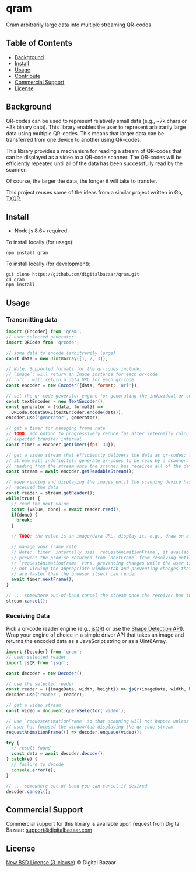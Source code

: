 # qram
Cram arbitrarily large data into multiple streaming QR-codes

## Table of Contents

- [Background](#background)
- [Install](#install)
- [Usage](#usage)
- [Contribute](#contribute)
- [Commercial Support](#commercial-support)
- [License](#license)

## Background

QR-codes can be used to represent relatively small data (e.g., ~7k chars
or ~3k binary data). This library enables the user to represent arbitrarily
large data using multiple QR-codes. This means that larger data can be
transferred from one device to another using QR-codes.

This library provides a mechanism for reading a stream of QR-codes that can be displayed as a video to a QR-code scanner. The QR-codes will be efficiently
repeated until all of the data has been successfully read by the scanner.

Of course, the larger the data, the longer it will take to transfer.

This project reuses some of the ideas from a similar project written
in Go, [TXQR][].

## Install

- Node.js 8.6+ required.

To install locally (for usage):

```
npm install qram
```

To install locally (for development):

```
git clone https://github.com/digitalbazaar/qram.git
cd qram
npm install
```

## Usage

### Transmitting data

```js
import {Encoder} from 'qram';
// user selected generator
import QRCode from 'qrcode';

// some data to encode (arbitrarily large)
const data = new Uint8Array([1, 2, 3]);

// Note: Supported formats for the qr-codes include:
// `image`: will return an Image instance for each qr-code
// `url`: will return a data URL for each qr-code
const encoder = new Encoder({data, format: 'url'});

// set the qr-code generator engine for generating the individual qr-codes
const textEncoder = new TextEncoder();
const generator = ({data, format}) =>
  QRCode.toDataURL(textEncoder.encode(data));
encoder.use('generator', generator);

// get a timer for managing frame rate
// TODO: add option to progressively reduce fps after internally calculated
// expected transfer interval
const timer = encoder.getTimer({fps: 30});

// get a video stream that efficiently delivers the data as qr-codes; the
// stream will indefinitely generate qr-codes to be read by a scanner; stop
// reading from the stream once the scanner has received all of the data
const stream = await encoder.getReadableStream();

// keep reading and displaying the images until the scanning device has
// received the data
const reader = stream.getReader();
while(true) {
  // read the next value
  const {value, done} = await reader.read();
  if(done) {
    break;
  }

  // TODO: the value is an image/data URL, display it, e.g., draw on a Canvas

  // manage your frame rate
  // Note: `timer` internally uses `requestAnimationFrame`, if available, to
  // prevent the promise returned from `nextFrame` from resolving until
  // `requestAnimationFrame` runs, preventing changes while the user is
  // not viewing the appropriate window/tab and preventing changes that
  // are faster than the browser itself can render
  await timer.nextFrame();
}

// ... somewhere out-of-band cancel the stream once the receiver has the data
stream.cancel();
```

### Receiving Data

Pick a qr-code reader engine (e.g., [jsQR][]) or use the
[Shape Detection API][]). Wrap your engine of choice in a simple driver API
that takes an image and returns the encoded data as a JavaScript string or
as a Uint8Array.

```js
import {Decoder} from 'qram';
// user selected reader
import jsQR from 'jsqr';

const decoder = new Decoder();

// use the selected reader
const reader = ({imageData, width, height}) => jsQr(imageData, width, height);
decoder.use('reader', reader);

// get a video stream
const video = document.querySelector('video');

// use `requestAnimationFrame` so that scanning will not happen unless the
// user has focused the window/tab displaying the qr-code stream
requestAnimationFrame(() => decoder.enqueue(video));

try {
  // result found
  const data = await decoder.decode();
} catch(e) {
  // failure to decode
  console.error(e);
}

// ... somewhere out-of-band you can cancel if desired
decoder.cancel();
```

## Commercial Support

Commercial support for this library is available upon request from
Digital Bazaar: support@digitalbazaar.com

## License

[New BSD License (3-clause)](LICENSE) © Digital Bazaar

[jsQR]: https://github.com/cozmo/jsQR
[Shape Detection API]: https://wicg.github.io/shape-detection-api/
[TXQR]: https://github.com/divan/txqr
